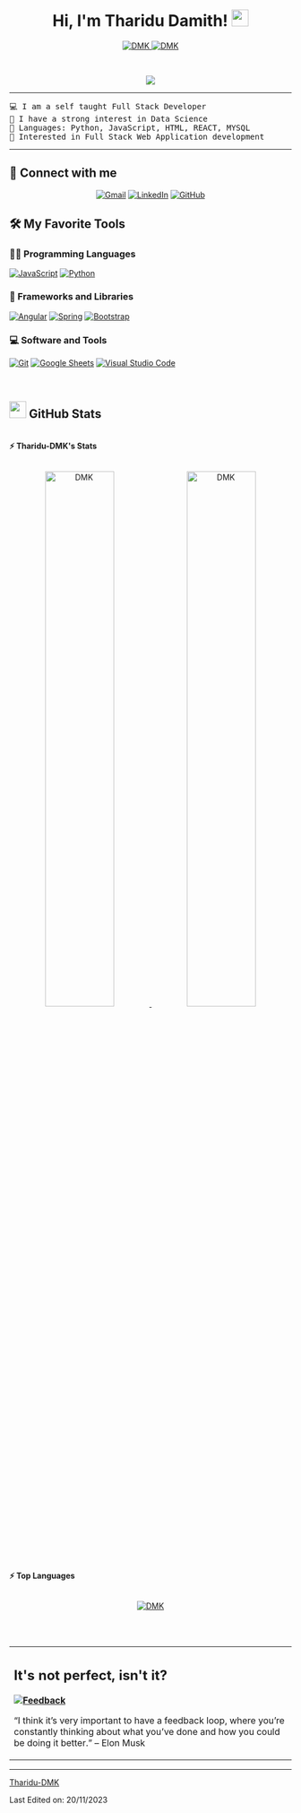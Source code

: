 <h1 align="center">
Hi, I'm Tharidu Damith!
	<a href="https://github.com/DMK" target="_self">
		<img src="https://media.giphy.com/media/hvRJCLFzcasrR4ia7z/giphy.gif" width="30">
	</a>
</h1>
<p align="center">
	<a href="https://github.com/DMK">
		<img src="https://komarev.com/ghpvc/?username=Tharidu-DMK&label=Profile%20views&color=0e75b6&style=flat" alt="DMK" />
	</a>
	<a href="https://github.com/Bouaskaoun">
		<img src="https://img.shields.io/github/followers/Tharidu-DMK?label=Followers" alt="DMK" />
	</a>
</p>
<br/>
<p align="center">
	<a href="https://github.com/DMK">
		<img src="https://readme-typing-svg.herokuapp.com?lines=Computer+Science+Student;Mobile+photograper;Always%20learning%20new%20things&center=true&width=380&height=45">
	</a>
</p>

<hr>

<pre>
💻 I am a self taught Full Stack Developer 
📝 I have a strong interest in Data Science 
🌟 Languages: Python, JavaScript, HTML, REACT, MYSQL
🚩 Interested in Full Stack Web Application development
</pre>
<hr>

## 🤝 Connect with me
<p align="center">
	<a href="mailto:td3663@gmail.com"><img img src="https://img.shields.io/badge/gmail-%23EA4335.svg?style=plastic&logo=gmail&logoColor=white" alt="Gmail"/></a>
	<a href="https://www.linkedin.com/in/bouaskaoun/"><img src="https://img.shields.io/badge/linkedin-%230A66C2.svg?style=plastic&logo=linkedin&logoColor=white" alt="LinkedIn"/></a>
	<a href="https://github.com/Tharidu-DMK"><img src="https://img.shields.io/badge/github-%23181717.svg?style=plastic&logo=github&logoColor=white" alt="GitHub"/></a>
</p>

## 🛠️ My Favorite Tools

### 👨‍💻 Programming Languages

<p>
    <a href="https://github.com/Bouaskaoun"><img alt="JavaScript" src="https://img.shields.io/badge/JavaScript%20-%23F7DF1E.svg?logo=javascript&logoColor=black"></a>
    <a href="https://github.com/Bouaskaoun"><img alt="Python" src="https://img.shields.io/badge/Python%20-%2314354C.svg?logo=python&logoColor=white"></a>

### 🧰 Frameworks and Libraries

<p>
    <a href="https://github.com/Bouaskaoun"><img alt="Angular" src="https://img.shields.io/badge/Angular%20-%23D00000.svg?logo=Angular&logoColor=white"></a>
    <a href="https://github.com/Bouaskaoun"><img alt="Spring" src="https://img.shields.io/badge/Spring%20Boot%20-%2334A853.svg?logo=Springboot&logoColor=white"></a>
    <a href="https://github.com/Bouaskaoun"><img alt="Bootstrap" src="https://img.shields.io/badge/Bootstrap%20-%23150458.svg?logo=Bootstrap&logoColor=white"></a>
</p>


### 💻 Software and Tools

<p>
    <a href="https://github.com/Bouaskaoun"><img alt="Git" src="https://img.shields.io/badge/Git%20-%23F05033.svg?logo=git&logoColor=white"></a>
    <a href="https://github.com/Bouaskaoun"><img alt="Google Sheets" src="https://img.shields.io/badge/Google%20Sheets%20-%2334A853.svg?logo=google%20sheets&logoColor=white"></a>
    <a href="https://github.com/Bouaskaoun"><img alt="Visual Studio Code" src="https://img.shields.io/badge/Visual%20Studio%20Code-0078d7.svg?logo=visual-studio-code&logoColor=white"></a>
</p>
</br>

<!--
### 👨🏽‍💻 Workspace
<p>
    <a href="https://github.com/Bouaskaoun"><img alt="Macbook Air M1" src="https://img.shields.io/badge/Apple-MacBook_Air_2020-999999?style=for-the-badge&logo=apple&logoColor=white"></a>
    <a href="https://github.com/Bouaskaoun"><img alt="Spotify" src="https://img.shields.io/badge/Spotify-1ED760?&style=for-the-badge&logo=spotify&logoColor=white"></a>
</p>
-->


## <a href="https://github.com/Tharidu-DMK"><img src="https://www.blumbergdigital.com/wp-content/uploads/2020/10/stats-graphic-statistics-business-512.png" width="30"></a> GitHub Stats

<br/>
<summary><b>⚡ Tharidu-DMK's Stats</b></summary>
<br/>
<p align="center">
	<a href="https://github.com/DMK">
	<img width="49.5%" src="https://github-readme-stats.vercel.app/api?username=Tharidu-DMK&show_icons=true" alt="DMK">
	<img width="49.5%" src="https://github-readme-streak-stats.herokuapp.com/?user=Tharidu-DMK" alt="DMK">
	</a>
	<br/>
</p>
<br/>
<!--
<summary><b>⚡ Activity graph</b></summary>
<br/>
<p align="center">
	<a href="https://github.com/DMK">
		<img src="https://activity-graph.herokuapp.com/graph?username=Tharidu-DMK&bg_color=ffffff&color=000000&line=000000&point=000000&area=true&hide_border=true" alt="Tharidu-DMK">
	</a>
</p>
<br/>
-->
<summary><b>⚡ Top Languages</b></summary>
<br/>

<p align="center">
	<a href="https://github.com/DMK">
	<img src="https://github-readme-stats.vercel.app/api/top-langs/?username=Tharidu-DMK&langs_count=8&layout=compact" alt="DMK">
	</a>
	<br/>
<br/>
</p>
<br/>

<table style="border: none">
  <tr>
  <td width="50%" valign="top">


## It's not perfect, isn't it?

**<a href="https://github.com/DMK"><img alt="Feedback" src="https://img.shields.io/badge/Ask%20me-anything-1abc9c.svg"></a>**

“I think it’s very important to have a feedback loop, where you’re constantly thinking about what you’ve done and how you could be doing it better.”
– Elon Musk

  </td>
  </tr>
</table>

------

[Tharidu-DMK](https://github.com/Tharidu-DMK)

Last Edited on: 20/11/2023
